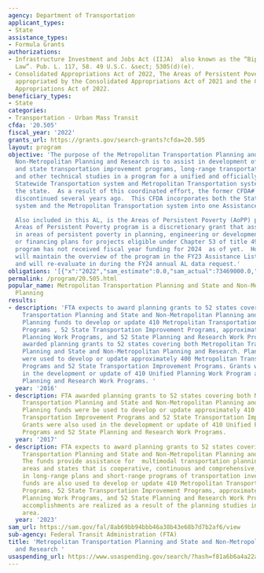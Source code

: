 ```yaml
---
agency: Department of Transportation
applicant_types:
- State
assistance_types:
- Formula Grants
authorizations:
- Infrastructure Investment and Jobs Act (IIJA)  also known as the “Bipartisan Infrastructure
  Law”. Pub. L. 117, 58. 49 U.S.C. &sect; 5305(d)(e).
- Consolidated Appropriations Act of 2022, The Areas of Persistent Poverty (AoPP)
  appropriated by the Consolidated Appropriations Act of 2021 and the Consolidated
  Appropriations Act of 2022.
beneficiary_types:
- State
categories:
- Transportation - Urban Mass Transit
cfda: '20.505'
fiscal_year: '2022'
grants_url: https://grants.gov/search-grants?cfda=20.505
layout: program
objective: 'The purpose of the Metropolitan Transportation Planning and State and
  Non-Metropolitan Planning and Research is to assist in development of metropolitan
  and state transportation improvement programs, long-range transportation plans,
  and other technical studies in a program for a unified and officially coordinated
  Statewide Transportation system and Metropolitan Transportation system(s) within
  the state.  As a result of this coordinated effort, the former CFDA# 20.515 was
  discontinued several years ago.  This CFDA incorporates both the Statewide Transportation
  system and the Metropolitan Transportation system into one Assistance Listings (AL).

  Also included in this AL, is the Areas of Persistent Poverty (AoPP) program. The
  Areas of Persistent Poverty program is a discretionary grant that assist applicants
  in areas of persistent poverty in planning, engineering or development of technical
  or financing plans for projects eligible under Chapter 53 of title 49 USC. The AoPP
  program has not received fiscal year funding for 2024  as of yet.  However, FTA
  will maintain the overview of the program in the FY23 Assistance Listings update
  and will re-evaluate in during the FY24 annual AL data request.'
obligations: '[{"x":"2022","sam_estimate":0.0,"sam_actual":73469000.0,"usa_spending_actual":209045261.77},{"x":"2023","sam_estimate":158722000.0,"sam_actual":0.0,"usa_spending_actual":216533697.67},{"x":"2024","sam_estimate":173007000.0,"sam_actual":0.0,"usa_spending_actual":191846363.1}]'
permalink: /program/20.505.html
popular_name: Metropolitan Transportation Planning and State and Non-Metropolitan
  Planning
results:
- description: 'FTA expects to award planning grants to 52 states covering both Metropolitan
    Transportation Planning and State and Non-Metropolitan Planning and Research.
    Planning funds to develop or update 410 Metropolitan Transportation Improvement
    Programs , 52 State Transportation Improvement Programs, approximately 410 Unified
    Planning Work Programs, and 52 State Planning and Research Work Programs.  FTA
    awarded planning grants to 52 states covering both Metropolitan Transportation
    Planning and State and Non-Metropolitan Planning and Research. Planning funds
    were used to develop or update approximately 400 Metropolitan Transportation Improvement
    Programs and 52 State Transportation Improvement Programs. Grants were also used
    in the development or update of 410 Unified Planning Work Program and 52 State
    Planning and Research Work Programs. '
  year: '2016'
- description: FTA awarded planning grants to 52 states covering both Metropolitan
    Transportation Planning and State and Non-Metropolitan Planning and Research.
    Planning funds were be used to develop or update approximately 410 Metropolitan
    Transportation Improvement Programs and 52 State Transportation Improvement Programs.
    Grants were also used in the development or update of 410 Unified Planning Work
    Programs and 52 State Planning and Research Work Programs.
  year: '2017'
- description: FTA expects to award planning grants to 52 states covering both Metropolitan
    Transportation Planning and State and Non-Metropolitan Planning and Research.
    The funds provide assistance for  multimodal transportation planning in metropolitan
    areas and states that is cooperative, continuous and comprehensive, resulting
    in long-range plans and short-range programs of transportation investment priorities.   Planning
    funds are also used to develop or update 410 Metropolitan Transportation Improvement
    Programs, 52 State Transportation Improvement Programs, approximately 410 Unified
    Planning Work Programs, and 52 State Planning and Research Work Programs.  Specific
    accomplishments are realized as a result of the planning studies in the metropolitan
    area.
  year: '2023'
sam_url: https://sam.gov/fal/8ab69bb94bbb46a38b43e68b7d7b2af6/view
sub-agency: Federal Transit Administration (FTA)
title: 'Metropolitan Transportation Planning and State and Non-Metropolitan Planning
  and Research '
usaspending_url: https://www.usaspending.gov/search/?hash=f81a6b6a4a22a9fbb0bf01d74d06410c
---
```

